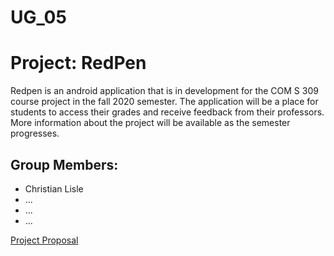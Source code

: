 # UG_05
# Project: RedPen
Redpen is an android application that is in development for the COM S 309 course project in the fall 2020 semester. The application will be a place for students to access their grades and receive feedback from their professors. More information about the project will be available as the semester progresses.
## Group Members:
* Christian Lisle
* ...
* ...
* ...

[Project Proposal](https://canvas.iastate.edu/groups/134229/pages/project-proposal)